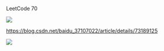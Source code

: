 LeetCode 70



![](http://ww3.sinaimg.cn/large/006tNc79ly1g40cgampxzj30zm0u0grb.jpg)



https://blog.csdn.net/baidu_37107022/article/details/73189125

![](http://ww1.sinaimg.cn/large/006tNc79ly1g3ztoe2i9jj31hu0u0n50.jpg)



